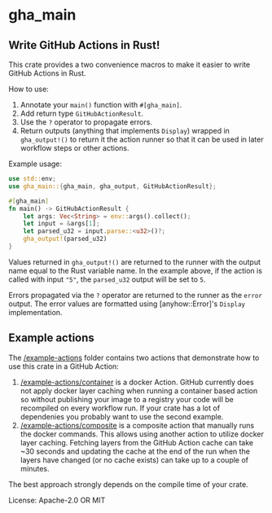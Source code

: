 # gha_main

## Write GitHub Actions in Rust!

This crate provides a two convenience macros to make it easier to write
GitHub Actions in Rust.

How to use:
1. Annotate your `main()` function with `#[gha_main]`.
2. Add return type `GitHubActionResult`.
3. Use the `?` operator to propagate errors.
3. Return outputs (anything that implements `Display`) wrapped in
`gha_output!()` to return it the action runner so that it can be used in
later workflow steps or other actions.

Example usage:
```rust
use std::env;
use gha_main::{gha_main, gha_output, GitHubActionResult};

#[gha_main]
fn main() -> GitHubActionResult {
    let args: Vec<String> = env::args().collect();
    let input = &args[1];
    let parsed_u32 = input.parse::<u32>()?;
    gha_output!(parsed_u32)
}
```

Values returned in `gha_output!()` are returned to the runner with the
output name equal to the Rust variable name. In the example above,
if the action is called with input `"5"`, the `parsed_u32` output
will be set to `5`.

Errors propagated via the `?` operator are returned to the runner as the
`error` output. The error values are formatted using [anyhow::Error]'s
`Display` implementation.

## Example actions
The [/example-actions](https://github.com/avsaase/gha_main/tree/master/example-actions)
folder contains two actions that demonstrate how to use this crate in a
GitHub Action:
1. [/example-actions/container](https://github.com/avsaase/gha_main/tree/master/example-actions/container)
is a docker Action. GitHub currently does not apply docker layer caching
when running a container based action so without publishing your image to
a registry your code will be recompiled on every workflow run. If your
crate has a lot of dependenies you probably want to use the second example.
2. [/example-actions/composite](https://github.com/avsaase/gha_main/tree/master/example-actions/composite)
is a composite action that manually runs the docker commands. This allows
using another action to utilize docker layer caching. Fetching layers from
the GitHub Action cache can take ~30 seconds and updating the cache at the
end of the run when the layers have changed (or no cache exists) can take
up to a couple of minutes.

The best approach strongly depends on the compile time of your crate.

License: Apache-2.0 OR MIT
